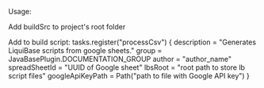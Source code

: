 Usage:

Add buildSrc to project's root folder

Add to build script:
tasks.register<CsvToLbScriptTask>("processCsv") {
    description = "Generates LiquiBase scripts from google sheets."
    group = JavaBasePlugin.DOCUMENTATION_GROUP
    author = "author_name"
    spreadSheetId = "UUID of Google sheet"
    lbsRoot = "root path to store lb script files"
    googleApiKeyPath = Path("path to file with Google API key")
}
